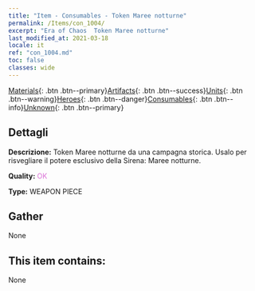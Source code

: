 ```yaml
---
title: "Item - Consumables - Token Maree notturne"
permalink: /Items/con_1004/
excerpt: "Era of Chaos  Token Maree notturne"
last_modified_at: 2021-03-18
locale: it
ref: "con_1004.md"
toc: false
classes: wide
---
```

 [Materials](/it/Items/){: .btn .btn--primary}[Artifacts](/it/Items/Artifacts/){: .btn .btn--success}[Units](/it/Items/Units/){: .btn .btn--warning}[Heroes](/it/Items/Heroes/){: .btn .btn--danger}[Consumables](/it/Items/Consumables/){: .btn .btn--info}[Unknown](/it/Items/Unknown/){: .btn .btn--primary}

## Dettagli
 **Descrizione:** Token Maree notturne da una campagna storica. Usalo per risvegliare il potere esclusivo della Sirena: Maree notturne.

 **Quality:** <span style="color: #DA70D6">OK</span>

 **Type:** WEAPON PIECE

## Gather

  None

## This item contains:

  None

